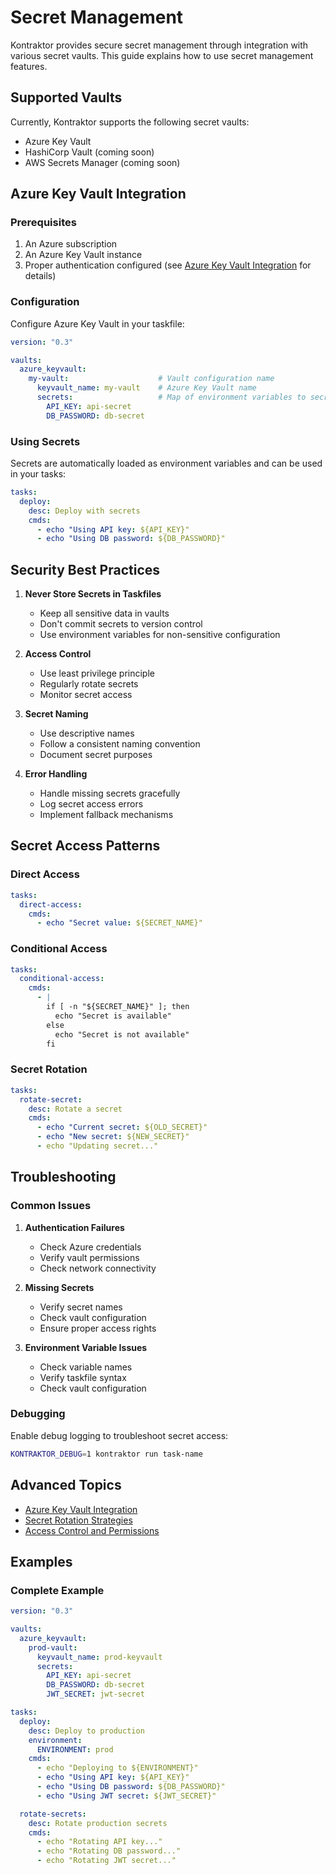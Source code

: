 # Secret Management

Kontraktor provides secure secret management through integration with various secret vaults. This guide explains how to use secret management features.

## Supported Vaults

Currently, Kontraktor supports the following secret vaults:

- Azure Key Vault
- HashiCorp Vault (coming soon)
- AWS Secrets Manager (coming soon)

## Azure Key Vault Integration

### Prerequisites

1. An Azure subscription
2. An Azure Key Vault instance
3. Proper authentication configured (see [Azure Key Vault Integration](advanced/azure-keyvault.md) for details)

### Configuration

Configure Azure Key Vault in your taskfile:

```yaml
version: "0.3"

vaults:
  azure_keyvault:
    my-vault:                    # Vault configuration name
      keyvault_name: my-vault    # Azure Key Vault name
      secrets:                   # Map of environment variables to secret names
        API_KEY: api-secret
        DB_PASSWORD: db-secret
```

### Using Secrets

Secrets are automatically loaded as environment variables and can be used in your tasks:

```yaml
tasks:
  deploy:
    desc: Deploy with secrets
    cmds:
      - echo "Using API key: ${API_KEY}"
      - echo "Using DB password: ${DB_PASSWORD}"
```

## Security Best Practices

1. **Never Store Secrets in Taskfiles**
   - Keep all sensitive data in vaults
   - Don't commit secrets to version control
   - Use environment variables for non-sensitive configuration

2. **Access Control**
   - Use least privilege principle
   - Regularly rotate secrets
   - Monitor secret access

3. **Secret Naming**
   - Use descriptive names
   - Follow a consistent naming convention
   - Document secret purposes

4. **Error Handling**
   - Handle missing secrets gracefully
   - Log secret access errors
   - Implement fallback mechanisms

## Secret Access Patterns

### Direct Access

```yaml
tasks:
  direct-access:
    cmds:
      - echo "Secret value: ${SECRET_NAME}"
```

### Conditional Access

```yaml
tasks:
  conditional-access:
    cmds:
      - |
        if [ -n "${SECRET_NAME}" ]; then
          echo "Secret is available"
        else
          echo "Secret is not available"
        fi
```

### Secret Rotation

```yaml
tasks:
  rotate-secret:
    desc: Rotate a secret
    cmds:
      - echo "Current secret: ${OLD_SECRET}"
      - echo "New secret: ${NEW_SECRET}"
      - echo "Updating secret..."
```

## Troubleshooting

### Common Issues

1. **Authentication Failures**
   - Check Azure credentials
   - Verify vault permissions
   - Check network connectivity

2. **Missing Secrets**
   - Verify secret names
   - Check vault configuration
   - Ensure proper access rights

3. **Environment Variable Issues**
   - Check variable names
   - Verify taskfile syntax
   - Check vault configuration

### Debugging

Enable debug logging to troubleshoot secret access:

```bash
KONTRAKTOR_DEBUG=1 kontraktor run task-name
```

## Advanced Topics

- [Azure Key Vault Integration](advanced/azure-keyvault.md)
- [Secret Rotation Strategies](advanced/secret-rotation.md)
- [Access Control and Permissions](advanced/access-control.md)

## Examples

### Complete Example

```yaml
version: "0.3"

vaults:
  azure_keyvault:
    prod-vault:
      keyvault_name: prod-keyvault
      secrets:
        API_KEY: api-secret
        DB_PASSWORD: db-secret
        JWT_SECRET: jwt-secret

tasks:
  deploy:
    desc: Deploy to production
    environment:
      ENVIRONMENT: prod
    cmds:
      - echo "Deploying to ${ENVIRONMENT}"
      - echo "Using API key: ${API_KEY}"
      - echo "Using DB password: ${DB_PASSWORD}"
      - echo "Using JWT secret: ${JWT_SECRET}"

  rotate-secrets:
    desc: Rotate production secrets
    cmds:
      - echo "Rotating API key..."
      - echo "Rotating DB password..."
      - echo "Rotating JWT secret..."
``` 